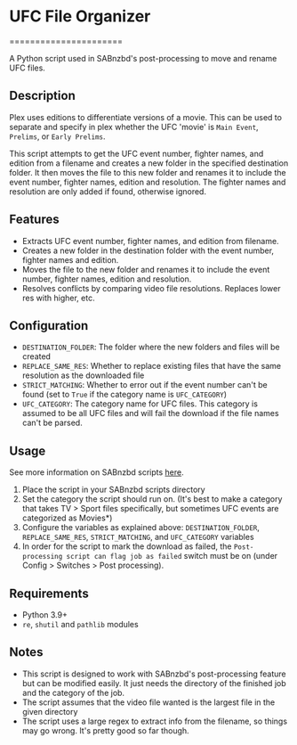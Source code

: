   
  

# UFC File Organizer

======================
  
A Python script used in SABnzbd's post-processing to move and rename UFC files.


## Description

Plex uses editions to differentiate versions of a movie. This can be used to separate and specify in plex whether the UFC 'movie' is `Main Event`, `Prelims`, or `Early Prelims`.

This script attempts to get the UFC event number, fighter names, and edition from a filename and creates a new folder in the specified destination folder. It then moves the file to this new folder and renames it to include the event number, fighter names, edition and resolution. The fighter names and resolution are only added if found, otherwise ignored.


## Features

* Extracts UFC event number, fighter names, and edition from filename.
* Creates a new folder in the destination folder with the event number, fighter names and edition.
* Moves the file to the new folder and renames it to include the event number, fighter names, edition and resolution.
* Resolves conflicts by comparing video file resolutions. Replaces lower res with higher, etc.


## Configuration

* `DESTINATION_FOLDER`: The folder where the new folders and files will be created
* `REPLACE_SAME_RES`: Whether to replace existing files that have the same resolution as the downloaded file
* `STRICT_MATCHING`: Whether to error out if the event number can't be found (set to `True` if the category name is `UFC_CATEGORY`)
* `UFC_CATEGORY`: The category name for UFC files. This category is assumed to be all UFC files and will fail the download if the file names can't be parsed.


## Usage

See more information on SABnzbd scripts [here](https://sabnzbd.org/wiki/configuration/4.3/scripts/post-processing-scripts).

1. Place the script in your SABnzbd scripts directory
2. Set the category the script should run on. (It's best to make a category that takes TV > Sport files specifically, but sometimes UFC events are categorized as Movies*)
3. Configure the variables as explained above: `DESTINATION_FOLDER`, `REPLACE_SAME_RES`, `STRICT_MATCHING`, and `UFC_CATEGORY` variables
4. In order for the script to mark the download as failed, the `Post-processing script can flag job as failed` switch must be on (under Config > Switches > Post processing). 


## Requirements

* Python 3.9+
* `re`, `shutil` and `pathlib` modules


## Notes

* This script is designed to work with SABnzbd's post-processing feature but can be modified easily. It just needs the directory of the finished job and the category of the job.
* The script assumes that the video file wanted is the largest file in the given directory
* The script uses a large regex to extract info from the filename, so things may go wrong. It's pretty good so far though.